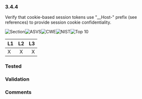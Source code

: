 ### 3.4.4 
Verify that cookie-based session tokens use "__Host-" prefix (see references) to provide session cookie confidentiality.

![Section](https://img.shields.io/badge/V3-green.svg)![ASVS](https://img.shields.io/badge/ASVS-3.4.4-blue.svg)![CWE](https://img.shields.io/badge/CWE--red.svg)![NIST](https://img.shields.io/badge/NIST-7.1.1-important.svg)![Top 10](https://img.shields.io/badge/--lightgray.svg)

| L1| L2| L3|
| --|:--:|-:|
| X | X | X |

### Tested

### Validation

### Comments

        